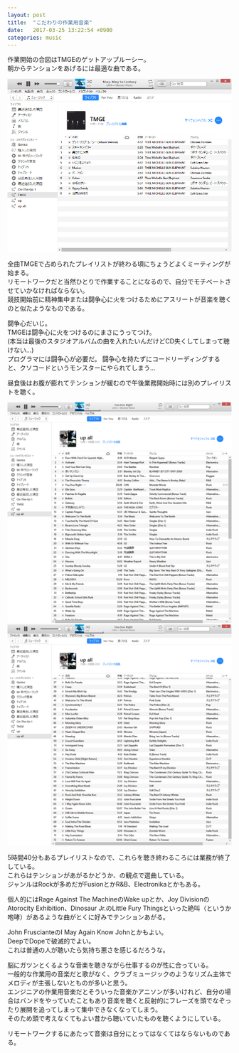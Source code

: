 ```yaml
---
layout: post
title:  "こだわりの作業用音楽"
date:   2017-03-25 13:22:54 +0900
categories: music
---
```


作業開始の合図はTMGEのゲットアップルーシー。  
朝からテンションをあげるには最適な曲である。  

![tmge_playlist.png](/public/image/20170325/tmge_playlist.png)

全曲TMGEで占められたプレイリストが終わる頃にちょうどよくミーティングが始まる。  
リモートワークだと当然ひとりで作業することになるので、自分でモチベートさせていかなければならない。  
競技開始前に精神集中または闘争心に火をつけるためにアスリートが音楽を聴くのと似たようなものである。  

闘争心だいじ。  
TMGEは闘争心に火をつけるのにまさにうってつけ。  
(本当は最後のスタジオアルバムの曲を入れたいんだけどCD失くしてしまって聴けない…)  
プログラマには闘争心が必要だ。
闘争心を持たずにコードリーディングすると、クソコードというモンスターにやられてしまう…  

昼食後はお腹が膨れてテンションが緩むので午後業務開始時には別のプレイリストを聴く。  

![up_playlist1.png](/public/image/20170325/up_playlist1.png)
![up_playlist2.png](/public/image/20170325/up_playlist2.png)

5時間40分もあるプレイリストなので、これらを聴き終わるころには業務が終了している。  
これらはテンションがあがるかどうか、の観点で選曲している。  
ジャンルはRockが多めだがFusionとかR&B、Electronikaとかもある。  

個人的にはRage Against The MachineのWake upとか、Joy DivisionのAtorocity Exhibition、Dinosaur Jr.のLittle Fury Thingsといった絶叫（というか咆哮）があるような曲がとくに好みでテンションあがる。  

John FruscianteのI May Again Know Johnとかもよい。  
DeepでDopeで破滅的でよい。  
これは普通の人が聴いたら気持ち悪さを感じるだろうな。  

脳にガツンとくるような音楽を聴きながら仕事するのが性に合っている。  
一般的な作業用の音楽だと歌がなく、クラブミュージックのようなリズム主体でメロディが主張しないとものが多いと思う。  
エンジニアの作業用音楽だとそういった音楽かアニソンが多いけれど、自分の場合はバンドをやっていたこともあり音楽を聴くと反射的にフレーズを頭でなぞったり展開を追ってしまって集中できなくなってしまう。  
そのため頭で考えなくてもよい昔から聴いていたものを聴くようにしている。

リモートワークするにあたって音楽は自分にとってはなくてはならないものである。

